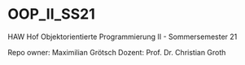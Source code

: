 # OOP_II_SS21
HAW Hof Objektorientierte Programmierung II - Sommersemester 21

Repo owner: Maximilian Grötsch 
Dozent: Prof. Dr. Christian Groth

